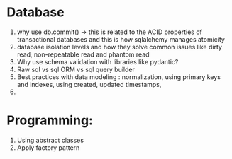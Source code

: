 # Database
1. why use db.commit() -> this is related to the ACID properties of transactional databases and this is how sqlalchemy manages atomicity
2. database isolation levels and how they solve common issues like dirty read, non-repeatable read and phantom read
3. Why use schema validation with libraries like pydantic?
4. Raw sql vs sql ORM vs sql query builder
5. Best practices with data modeling : normalization, using primary keys and indexes, using created, updated timestamps,
6.


# Programming:
1. Using abstract classes
2. Apply factory pattern